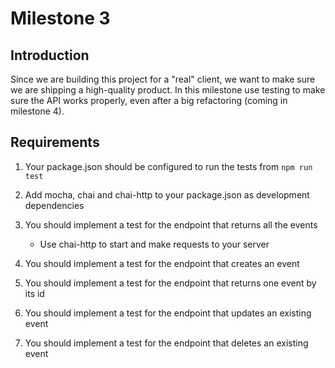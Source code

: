 # Milestone 3

## Introduction
Since we are building this project for a "real" client, we want to make sure we are shipping a high-quality product. In this milestone use testing to make sure the API works properly, even after a big refactoring (coming in milestone 4).

## Requirements

1. Your package.json should be configured to run the tests from `npm run test`

2. Add mocha, chai and chai-http to your package.json as development dependencies

3. You should implement a test for the endpoint that returns all the events
   - Use chai-http to start and make requests to your server

4. You should implement a test for the endpoint that creates an event

5. You should implement a test for the endpoint that returns one event by its id

6. You should implement a test for the endpoint that updates an existing event

7. You should implement a test for the endpoint that deletes an existing event
